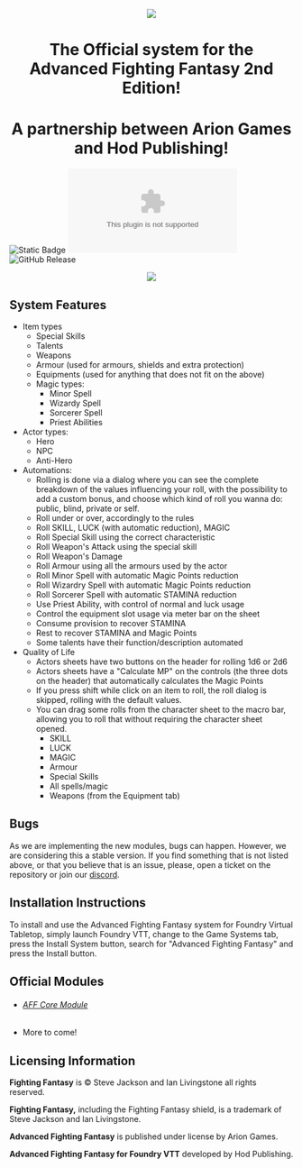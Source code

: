 <p style="text-align: center;"><strong><img src="https://i.kickstarter.com/assets/048/335/107/c514c62f3fd721f5501f0efa13be594c_original.webp?anim=false&amp;fit=cover&amp;gravity=auto&amp;height=873&amp;origin=ugc&amp;q=92&amp;v=1740670605&amp;width=1552&amp;sig=QSYJZGftA9X9hMWXF9WiEBw5IfhiMrjBJ1HSwI%2Fw%2Bek%3D" /></strong></p>
<h1 style="text-align: center;"><strong>The Official system for the Advanced Fighting Fantasy 2nd Edition!</strong></h1>
<h1 style="text-align: center;"><strong>A partnership between Arion Games and Hod Publishing!</strong></h1>

![Static Badge](https://img.shields.io/badge/Min.%20Foundry%20VTT-v13.346-green?style=for-the-badge) ![GitHub Downloads (specific asset, all releases)](https://img.shields.io/github/downloads/hodpub/aff2e/system.zip?style=for-the-badge) ![GitHub Release](https://img.shields.io/github/v/release/hodpub/aff2e?display_name=release&style=for-the-badge)

<p style="text-align: center;"></p>
<p style="text-align: center;"><strong><img style="margin-left: auto; margin-right: auto;" src="https://i.kickstarter.com/assets/050/107/134/225a2ef1c6d1dc0c871020f87b636a9c_original.webp?fit=scale-down&amp;origin=ugc&amp;q=92&amp;v=1753029653&amp;width=700&amp;sig=%2B0meeGKH0QC4b6fXlM%2BhnLFo5ousedvzYR8av9qOTDA%3D" /></strong></p>
<h2 class="border">System Features</h2>
<ul>
<li>Item types
<ul>
<li>Special Skills</li>
<li>Talents</li>
<li>Weapons</li>
<li>Armour (used for armours, shields and extra protection)</li>
<li>Equipments (used for anything that does not fit on the above)</li>
<li>Magic types:
<ul>
<li>Minor Spell</li>
<li>Wizardy Spell</li>
<li>Sorcerer Spell</li>
<li>Priest Abilities</li>
</ul>
</li>
</ul>
</li>
<li>Actor types:
<ul>
<li>Hero</li>
<li>NPC</li>
<li>Anti-Hero</li>
</ul>
</li>
<li>Automations:
<ul>
<li>Rolling is done via a dialog where you can see the complete breakdown of the values influencing your roll, with the possibility to add a custom bonus, and choose which kind of roll you wanna do: public, blind, private or self.</li>
<li>Roll under or over, accordingly to the rules&nbsp;</li>
<li>Roll SKILL, LUCK (with automatic reduction), MAGIC</li>
<li>Roll Special Skill using the correct characteristic</li>
<li>Roll Weapon's Attack using the special skill</li>
<li>Roll Weapon's Damage</li>
<li>Roll Armour using all the armours used by the actor</li>
<li>Roll Minor Spell with automatic Magic Points reduction</li>
<li>Roll Wizardry Spell with automatic Magic Points reduction</li>
<li>Roll Sorcerer Spell with automatic STAMINA reduction</li>
<li>Use Priest Ability, with control of normal and luck usage</li>
<li>Control the equipment slot usage via meter bar on the sheet</li>
<li>Consume provision to recover STAMINA</li>
<li>Rest to recover STAMINA and Magic Points</li>
<li>Some talents have their function/description automated</li>
</ul>
</li>
<li>Quality of Life
<ul>
<li>Actors sheets have two buttons on the header for rolling 1d6 or 2d6</li>
<li>Actors sheets have a "Calculate MP" on the controls (the three dots on the header) that automatically calculates the Magic Points</li>
<li>If you press shift while click on an item to roll, the roll dialog is skipped, rolling with the default values.</li>
<li>You can drag some rolls from the character sheet to the macro bar, allowing you to roll that without requiring the character sheet opened.
<ul>
<li>SKILL</li>
<li>LUCK</li>
<li>MAGIC</li>
<li>Armour</li>
<li>Special Skills</li>
<li>All spells/magic</li>
<li>Weapons (from the Equipment tab)</li>
</ul>
</li>
</ul>
</li>
</ul>
<h2 class="border">Bugs</h2>
<p>As we are implementing the new modules, bugs can happen. However, we are considering this a stable version. If you find something that is not listed above, or that you believe that is an issue, please, open a ticket on the repository or join our <a href="https://hodpub.com/discord" target="_blank" rel="nofollow noopener">discord</a>.</p>
<h2 class="border">Installation Instructions</h2>
<p>To install and use the Advanced Fighting Fantasy system for Foundry Virtual Tabletop, simply launch Foundry VTT, change to the <span class="reference">Game Systems</span>&nbsp;tab, press the&nbsp;<span class="reference">Install System</span> button, search for "Advanced Fighting Fantasy" and press the <span class="reference">Install</span>&nbsp;button.</p>
<h2 class="border">Official Modules</h2>
<ul>
<li>
<h6><a href="https://hodpub.com/product/advanced-fighting-fantasy-2nd-edition-core-rules/" target="_blank" rel="nofollow noopener">AFF Core Module</a></h6>
</li>
<li>More to come!</li>
</ul>
<h2 class="border">Licensing Information</h2>
<p><strong>Fighting Fantasy</strong>&nbsp;is &copy; Steve Jackson and Ian Livingstone all rights reserved.</p>
<p><strong>Fighting Fantasy,</strong>&nbsp;including the Fighting Fantasy shield, is a trademark of Steve Jackson and Ian Livingstone.</p>
<p><strong>Advanced Fighting Fantasy</strong>&nbsp;is published under license by Arion Games.</p>
<p><strong>Advanced Fighting Fantasy for Foundry VTT</strong>&nbsp;developed by Hod Publishing.</p>
